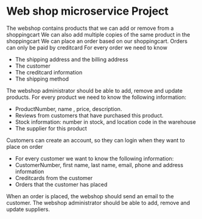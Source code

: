 # Web shop microservice Project

The webshop contains products that we can add or remove from a shoppingcart
We can also add multiple copies of the same product in the shoppingcart
We can place an order based on our shoppingcart. Orders can only be paid by creditcard
For every order we need to know
+ The shipping address and the billing address
+ The customer
+ The creditcard information
+ The shipping method


The webshop administrator should be able to add, remove and update products.
For every product we need to know the following information:
+ ProductNumber, name , price, description.
+ Reviews from customers that have purchased this product.
+ Stock information: number in stock, and location code in the warehouse
+ The supplier for this product


Customers can create an account, so they can login when they want to place on order
+ For every customer we want to know the following information:
+ CustomerNumber, first name, last name, email, phone and address information
+ Creditcards from the customer
+ Orders that the customer has placed


When an order is placed, the webshop should send an email to the customer.
The webshop administrator should be able to add, remove and update suppliers.



